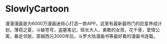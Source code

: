 # SlowlyCartoon
漫漫漫画是为6000万漫画迷倾心打造一款APP。这里有最新最热门的巨星养成计划，薄荷之夏，斗破苍穹，盗墓笔记，班长大人，勇敢的女孩，花千骨，爱情公寓，暴走邻居，穿越西元3000年后，斗罗大陆漫画书等最好看的漫画书连载。
